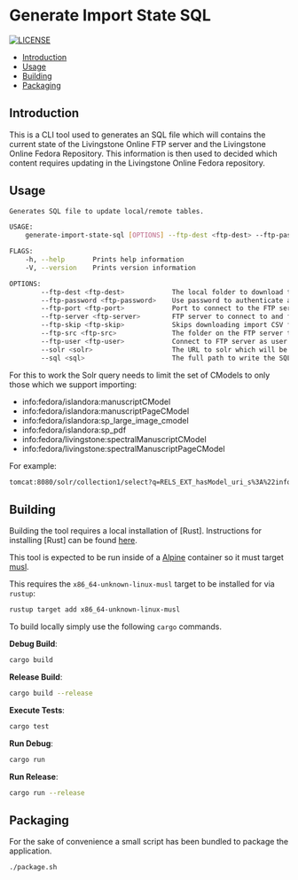 # Generate Import State SQL <!-- omit in toc -->

[![LICENSE](https://img.shields.io/badge/license-GPL3-blue.svg?style=flat-square)](./LICENSE)

- [Introduction](#introduction)
- [Usage](#usage)
- [Building](#building)
- [Packaging](#packaging)

## Introduction

This is a CLI tool used to generates an SQL file which will contains the current
state of the Livingstone Online FTP server and the Livingstone Online Fedora
Repository. This information is then used to decided which content requires
updating in the Livingstone Online Fedora repository.

## Usage

```bash
Generates SQL file to update local/remote tables.

USAGE:
    generate-import-state-sql [OPTIONS] --ftp-dest <ftp-dest> --ftp-password <ftp-password> --ftp-port <ftp-port> --ftp-server <ftp-server> --ftp-src <ftp-src> --ftp-user <ftp-user> --solr <solr> --sql <sql>

FLAGS:
    -h, --help       Prints help information
    -V, --version    Prints version information

OPTIONS:
        --ftp-dest <ftp-dest>            The local folder to download the CSV files to.
        --ftp-password <ftp-password>    Use password to authenticate against the FTP server.
        --ftp-port <ftp-port>            Port to connect to the FTP server with.
        --ftp-server <ftp-server>        FTP server to connect to and fetch the import CSV files from.
        --ftp-skip <ftp-skip>            Skips downloading import CSV files if already present. [default: false]
        --ftp-src <ftp-src>              The folder on the FTP server that contains the import CSV files.
        --ftp-user <ftp-user>            Connect to FTP server as user.
        --solr <solr>                    The URL to solr which will be queried for local information.
        --sql <sql>                      The full path to write the SQL file to.
```

For this to work the Solr query needs to limit the set of CModels to only those which we support importing:

- info:fedora/islandora:manuscriptCModel
- info:fedora/islandora:manuscriptPageCModel
- info:fedora/islandora:sp_large_image_cmodel
- info:fedora/islandora:sp_pdf
- info:fedora/livingstone:spectralManuscriptCModel
- info:fedora/livingstone:spectralManuscriptPageCModel

For example:

```bash
tomcat:8080/solr/collection1/select?q=RELS_EXT_hasModel_uri_s%3A%22info%3Afedora%2Fislandora%3AmanuscriptCModel%22%2C%0ARELS_EXT_hasModel_uri_s%3A%22info%3Afedora%2Fislandora%3AmanuscriptPageCModel%22%2C%0ARELS_EXT_hasModel_uri_s%3A%22info%3Afedora%2Fislandora%3Asp_large_image_cmodel%22%0ARELS_EXT_hasModel_uri_s%3A%22info%3Afedora%2Fislandora%3Asp_pdf%22%2C%0ARELS_EXT_hasModel_uri_s%3A%22info%3Afedora%2Flivingstone%3AspectralManuscriptCModel%22%2C%0ARELS_EXT_hasModel_uri_s%3A%22info%3Afedora%2Flivingstone%3AspectralManuscriptPageCModel%22&sort=PID+asc&rows=100000&fl=PID%2CRELS_EXT_hasModel_uri_s%2Cchecksum_s%2Chidden_b%2Cfedora_datastream_latest_*_MD5_ms&wt=xml&indent=true
```

## Building

Building the tool requires a local installation of [Rust]. Instructions for
installing [Rust] can be found
[here](https://www.rust-lang.org/learn/get-started).

This tool is expected to be run inside of a [Alpine](https://alpinelinux.org/)
container so it must target [musl](https://www.musl-libc.org/).

This requires the `x86_64-unknown-linux-musl` target to be installed for via `rustup`:

```bash
rustup target add x86_64-unknown-linux-musl
```

To build locally simply use the following `cargo` commands.

**Debug Build**:

```bash
cargo build
```

**Release Build**:

```bash
cargo build --release
```

**Execute Tests**:

```bash
cargo test
```

**Run Debug**:

```bash
cargo run
```

**Run Release**:

```bash
cargo run --release
```

## Packaging

For the sake of convenience a small script has been bundled to package the
application.

```bash
./package.sh
```
